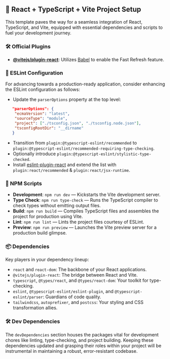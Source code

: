 ## 📘 React + TypeScript + Vite Project Setup

This template paves the way for a seamless integration of React, TypeScript, and Vite, equipped with essential dependencies and scripts to fuel your development journey.

### 🛠️ Official Plugins

- **[@vitejs/plugin-react](https://github.com/vitejs/vite-plugin-react/blob/main/packages/plugin-react/README.md)**: Utilizes [Babel](https://babeljs.io/) to enable the Fast Refresh feature.

### 📏 ESLint Configuration

For advancing towards a production-ready application, consider enhancing the ESLint configuration as follows:

- Update the `parserOptions` property at the top level:
```json
   "parserOptions": {
    "ecmaVersion": "latest",
    "sourceType": "module",
    "project": ["./tsconfig.json", "./tsconfig.node.json"],
    "tsconfigRootDir": "__dirname"
   }
```
- Transition from `plugin:@typescript-eslint/recommended` to `plugin:@typescript-eslint/recommended-requiring-type-checking`.
- Optionally introduce `plugin:@typescript-eslint/stylistic-type-checked`.
- Install [eslint-plugin-react](https://github.com/jsx-eslint/eslint-plugin-react) and extend the list with `plugin:react/recommended` & `plugin:react/jsx-runtime`.

### 🎩 NPM Scripts

- **Development**: `npm run dev` — Kickstarts the Vite development server.
- **Type Check**: `npm run type-check` — Runs the TypeScript compiler to check types without emitting output files.
- **Build**: `npm run build` — Compiles TypeScript files and assembles the project for production using Vite.
- **Lint**: `npm run lint` — Lints the project files courtesy of ESLint.
- **Preview**: `npm run preview` — Launches the Vite preview server for a production build glimpse.

### 📦 Dependencies

Key players in your dependency lineup:

- `react` and `react-dom`: The backbone of your React applications.
- `@vitejs/plugin-react`: The bridge between React and Vite.
- `typescript`, `@types/react`, and `@types/react-dom`: Your toolkit for type-checking.
- `eslint`, `@typescript-eslint/eslint-plugin`, and `@typescript-eslint/parser`: Guardians of code quality.
- `tailwindcss`, `autoprefixer`, and `postcss`: Your styling and CSS transformation allies.

### 🛠️ Dev Dependencies

The `devDependencies` section houses the packages vital for development chores like linting, type-checking, and project building. Keeping these dependencies updated and grasping their roles within your project will be instrumental in maintaining a robust, error-resistant codebase.